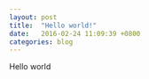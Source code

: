 ```yaml
---
layout: post
title:  "Hello world!"
date:   2016-02-24 11:09:39 +0800
categories: blog
---
```


Hello world

